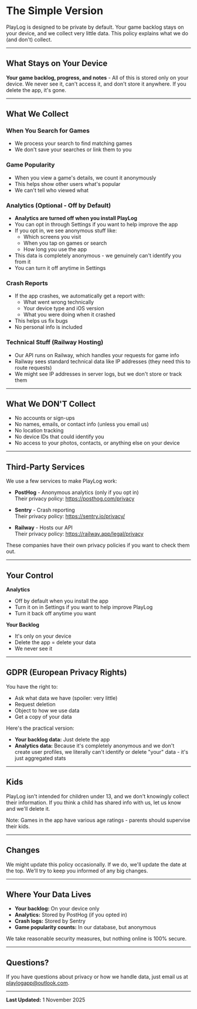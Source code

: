 # The Simple Version

PlayLog is designed to be private by default. Your game backlog stays on your device, and we collect very little data. This policy explains what we do (and don't) collect.

---

## What Stays on Your Device

**Your game backlog, progress, and notes** - All of this is stored only on your device. We never see it, can't access it, and don't store it anywhere. If you delete the app, it's gone.

---

## What We Collect

### When You Search for Games
- We process your search to find matching games
- We don't save your searches or link them to you

### Game Popularity
- When you view a game's details, we count it anonymously
- This helps show other users what's popular
- We can't tell who viewed what

### Analytics (Optional - Off by Default)
- **Analytics are turned off when you install PlayLog**
- You can opt in through Settings if you want to help improve the app
- If you opt in, we see anonymous stuff like:
  - Which screens you visit
  - When you tap on games or search
  - How long you use the app
- This data is completely anonymous - we genuinely can't identify you from it
- You can turn it off anytime in Settings

### Crash Reports
- If the app crashes, we automatically get a report with:
  - What went wrong technically
  - Your device type and iOS version
  - What you were doing when it crashed
- This helps us fix bugs
- No personal info is included

### Technical Stuff (Railway Hosting)
- Our API runs on Railway, which handles your requests for game info
- Railway sees standard technical data like IP addresses (they need this to route requests)
- We might see IP addresses in server logs, but we don't store or track them

---

## What We DON'T Collect

- No accounts or sign-ups
- No names, emails, or contact info (unless you email us)
- No location tracking
- No device IDs that could identify you
- No access to your photos, contacts, or anything else on your device

---

## Third-Party Services

We use a few services to make PlayLog work:

- **PostHog** - Anonymous analytics (only if you opt in)  
  Their privacy policy: https://posthog.com/privacy
  
- **Sentry** - Crash reporting  
  Their privacy policy: https://sentry.io/privacy/

- **Railway** - Hosts our API  
  Their privacy policy: https://railway.app/legal/privacy

These companies have their own privacy policies if you want to check them out.

---

## Your Control

**Analytics**
- Off by default when you install the app
- Turn it on in Settings if you want to help improve PlayLog
- Turn it back off anytime you want

**Your Backlog**
- It's only on your device
- Delete the app = delete your data
- We never see it

---

## GDPR (European Privacy Rights)

You have the right to:
- Ask what data we have (spoiler: very little)
- Request deletion
- Object to how we use data
- Get a copy of your data

Here's the practical version:
- **Your backlog data:** Just delete the app
- **Analytics data:** Because it's completely anonymous and we don't create user profiles, we literally can't identify or delete "your" data - it's just aggregated stats

---

## Kids

PlayLog isn't intended for children under 13, and we don't knowingly collect their information. If you think a child has shared info with us, let us know and we'll delete it.

Note: Games in the app have various age ratings - parents should supervise their kids.

---

## Changes

We might update this policy occasionally. If we do, we'll update the date at the top. We'll try to keep you informed of any big changes.

---

## Where Your Data Lives

- **Your backlog:** On your device only
- **Analytics:** Stored by PostHog (if you opted in)
- **Crash logs:** Stored by Sentry
- **Game popularity counts:** In our database, but anonymous

We take reasonable security measures, but nothing online is 100% secure.

---

## Questions?

If you have questions about privacy or how we handle data, just email us at [playlogapp@outlook.com](mailto:playlogapp@outlook.com).

---

**Last Updated:** 1 November 2025